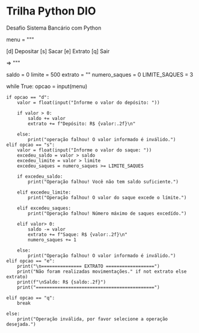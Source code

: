 # Trilha Python DIO
Desafio Sistema Bancário com Python

menu = """

[d] Depositar
[s] Sacar
[e] Extrato
[q] Sair


=> """



saldo = 0
limite = 500
extrato = ""
numero_saques = 0
LIMITE_SAQUES = 3


while True:
    opcao = input(menu)
    
    if opcao == "d":
        valor = float(input("Informe o valor do depósito: "))
        
        if valor > 0:
            saldo += valor
            extrato += f"Depósito: R$ {valor:.2f}\n"

        else:
            print("operação falhou! O valor informado é inválido.")
    elif opcao == "s":
        valor = float(input("Informe o valor do saque: "))
        excedeu_saldo = valor > saldo
        excedeu_limite = valor > limite
        excedeu_saques = numero_saques >= LIMITE_SAQUES
        
        if excedeu_saldo:
            print("Operação falhou! Você não tem saldo suficiente.")
        
        elif excedeu_limite:
            print("Operação falhou! O valor do saque excede o límite.")

        elif excedeu_saques:
            print("Operação falhou! Número máximo de saques excedído.")
        
        elif valor> 0:
            saldo -= valor
            extrato += f"Saque: R$ {valor:.2f}\n"
            numero_saques += 1
        
        else:
            print("Operação falhou! O valor informado é inválido.")
    elif opcao == "e":
        print("\n=============== EXTRATO ==================")
        print("Não foram realizadas movimentações." if not extrato else extrato)
        print(f"\nSaldo: R$ {saldo:.2f}")
        print("============================================")

    elif opcao == "q":
        break

    else:
        print("Operação inválida, por favor selecione a operação desejada.")
